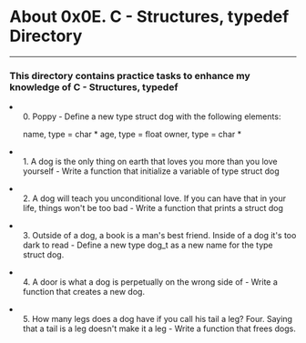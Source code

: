 <h1>About 0x0E. C - Structures, typedef Directory</h1>
<hr>
<h3>This directory contains practice tasks to enhance my knowledge of C - Structures, typedef</h3>
<p>
<li><ol>0. Poppy - Define a new type struct dog with the following elements:

name, type = char *
age, type = float
owner, type = char * </ol></li>

<li><ol>1. A dog is the only thing on earth that loves you more than you love yourself - Write a function that initialize a variable of type struct dog</ol></li>

<li><ol>2. A dog will teach you unconditional love. If you can have that in your life, things won't be too bad - Write a function that prints a struct dog</ol></li>

<li><ol>3. Outside of a dog, a book is a man's best friend. Inside of a dog it's too dark to read - Define a new type dog_t as a new name for the type struct dog.</ol></li>

<li><ol>4. A door is what a dog is perpetually on the wrong side of - Write a function that creates a new dog.</ol></li>

<li><ol>5. How many legs does a dog have if you call his tail a leg? Four. Saying that a tail is a leg doesn't make it a leg - Write a function that frees dogs.</ol></li>
</p>
